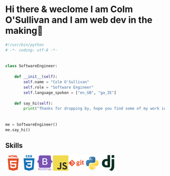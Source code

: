 # Hi there & weclome I am Colm O'Sullivan and I am web dev in the making👋

```python
#!/usr/bin/python
# -*- coding: utf-8 -*-


class SoftwareEngineer:

    def __init__(self):
        self.name = "Colm O'Sullivan"
        self.role = "Software Engineer"
        self.language_spoken = ["en_GB", "ga_IE"]

    def say_hi(self):
        print("Thanks for dropping by, hope you find some of my work interesting.")


me = SoftwareEngineer()
me.say_hi()
```

## Skills

<img src="https://github.com/devicons/devicon/blob/master/icons/html5/html5-plain-wordmark.svg" alt="HTML logo" width="50px" height="50px" /><img src="https://github.com/devicons/devicon/blob/master/icons/css3/css3-plain-wordmark.svg" alt="CSS logo" width="50px" height="50px" /><img src="https://github.com/devicons/devicon/blob/master/icons/bootstrap/bootstrap-plain-wordmark.svg" alt="Bootstrap logo" height="50px" width="50px" /><img
src="https://github.com/devicons/devicon/blob/master/icons/javascript/javascript-original.svg" alt="JavaScript logo" width="50px" height="50px" /><img
src="https://github.com/devicons/devicon/blob/master/icons/git/git-plain-wordmark.svg" alt="git logo" width="50px" height="50px" /><img src="https://github.com/devicons/devicon/blob/master/icons/python/python-original.svg" alt="JavaScript logo" width="50px" height="50px" /><img src="https://github.com/devicons/devicon/blob/master/icons/django/django-plain.svg" alt="JavaScript logo" width="50px" height="50px" />      


